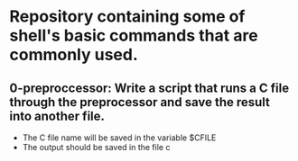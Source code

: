 # Repository containing some of shell's basic commands that are commonly used.

## 0-preproccessor: Write a script that runs a C file through the preprocessor and save the result into another file.
* The C file name will be saved in the variable $CFILE
* The output should be saved in the file c

